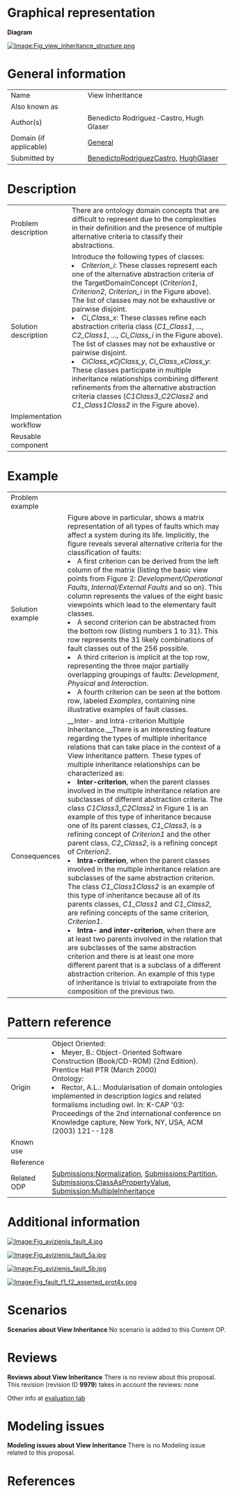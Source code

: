 #  Graphical representation


__Diagram__




[![Image:Fig_view_inheritance_structure.png](./Fig_view_inheritance_structure.png)](../Image/Fig_view_inheritance_structure.png.md "Image:Fig_view_inheritance_structure.png")




#  General information




|  |  |
| --- | --- |
|  Name |  View Inheritance |
|  Also known as |  |
|  Author(s) |  Benedicto Rodriguez-Castro, Hugh Glaser |
|  Domain (if applicable) | [General](../Community/General.md "Community:General") |
|  Submitted by | [BenedictoRodriguezCastro](../User/BenedictoRodriguezCastro.md "User:BenedictoRodriguezCastro"), [HughGlaser](http://ontologydesignpatterns.org/wiki/index.php?title=User:HughGlaser&action=edit&redlink=1 "User:HughGlaser (not yet written)") |


  




#  Description




|  |  |
| --- | --- |
|  Problem description |  There are ontology domain concepts that are difficult to represent due to the complexities in their definition and the presence of multiple alternative criteria to classify their abstractions. |
|  Solution description |  Introduce the following types of classes:<li><i>Criterion_i</i>: These classes represent each one of the alternative abstraction criteria of the TargetDomainConcept (<i>Criterion1</i>, <i>Criterion2</i>, <i>Criterion_i</i> in the Figure above). The list of classes may not be exhaustive or pairwise disjoint.</li><li><i>Ci_Class_x</i>: These classes refine each abstraction criteria class (<i>C1_Class1</i>, ..., <i>C2_Class1</i>, ..., <i>Ci_Class_i</i> in the Figure above). The list of classes may not be exhaustive or pairwise disjoint.</li><li><i>CiClass_xCjClass_y</i>, <i>Ci_Class_xClass_y</i>: These classes participate in multiple inheritance relationships combining different refinements from the alternative abstraction criteria classes (<i>C1Class3_C2Class2</i> and <i>C1_Class1Class2</i> in the Figure above).</li> |
|  Implementation workflow |  |
|  Reusable component |  |


  




#  Example




|  |  |
| --- | --- |
|  Problem example |  |
|  Solution example |  Figure above in particular, shows a matrix representation of all types of faults which may affect a system during its life. Implicitly, the figure reveals several alternative criteria for the classification of faults:<li> A first criterion can be derived from the left column of the matrix (listing the basic view points from Figure 2: <i>Development/Operational Faults</i>, <i>Internal/External Faults</i> and so on). This column represents the values of the eight basic viewpoints which lead to the elementary fault classes.</li><li> A second criterion can be abstracted from the bottom row (listing numbers 1 to 31). This row represents the 31 likely combinations of fault classes out of the 256 possible.</li><li> A third criterion is implicit at the top row, representing the three major partially overlapping groupings of faults: <i>Development</i>, <i>Physical</i> and <i>Interaction</i>.</li><li> A fourth criterion can be seen at the bottom row, labeled <i>Examples</i>, containing nine illustrative examples of fault classes.</li> |
|  Consequences | __Inter- and Intra-criterion Multiple Inheritance.__There is an interesting feature regarding the types of multiple inheritance relations that can take place in the context of a View Inheritance pattern. These types of multiple inheritance relationships can be characterized as:<li><b>Inter-criterion</b>, when the parent classes involved in the multiple inheritance relation are subclasses of different abstraction criteria. The class <i>C1Class3_C2Class2</i> in Figure 1 is an example of this type of inheritance because one of its parent classes, <i>C1_Class3</i>, is a refining concept of <i>Criterion1</i> and the other parent class, <i>C2_Class2</i>, is a refining concept of <i>Criterion2</i>.</li><li><b>Intra-criterion</b>, when the parent classes involved in the multiple inheritance relation are subclasses of the same abstraction criterion. The class <i>C1_Class1Class2</i> is an example of this type of inheritance because all of its parents classes, <i>C1_Class1</i> and <i>C1_Class2</i>, are refining concepts of the same criterion, <i>Criterion1</i>.</li><li><b>Intra- and inter-criterion</b>, when there are at least two parents involved in the relation that are subclasses of the same abstraction criterion and there is at least one more different parent that is a subclass of a different abstraction criterion. An example of this type of inheritance is trivial to extrapolate from the composition of the previous two.</li> |


  




#  Pattern reference




|  |  |
| --- | --- |
|  Origin |  Object Oriented:<li> Meyer, B.: Object-Oriented Software Construction (Book/CD-ROM) (2nd Edition). Prentice Hall PTR (March 2000)</li>Ontology:<li> Rector, A.L.: Modularisation of domain ontologies implemented in description logics and related formalisms including owl. In: K-CAP '03: Proceedings of the 2nd international conference on Knowledge capture, New York, NY, USA, ACM (2003) 121--128</li> |
|  Known use |  |
|  Reference |  |
|  Related ODP | [Submissions:Normalization](../Normalization/Normalization.md "Submissions:Normalization"), [Submissions:Partition](../Partition/Partition.md "Submissions:Partition"), [Submissions:ClassAsPropertyValue](http://ontologydesignpatterns.org/wiki/index.php?title=Submissions:ClassAsPropertyValue&action=edit&redlink=1 "Submissions:ClassAsPropertyValue (not yet written)"), [Submission:MultipleInheritance](http://ontologydesignpatterns.org/wiki/index.php?title=Submission:MultipleInheritance&action=edit&redlink=1 "Submission:MultipleInheritance (not yet written)") |


#  Additional information



[![Image:Fig_avizienis_fault_4.jpg](./Fig_avizienis_fault_4.jpg)](../Image/Fig_avizienis_fault_4.jpg.md "Image:Fig_avizienis_fault_4.jpg")




  





[![Image:Fig_avizienis_fault_5a.jpg](./Fig_avizienis_fault_5a.jpg)](../Image/Fig_avizienis_fault_5a.jpg.md "Image:Fig_avizienis_fault_5a.jpg")




  





[![Image:Fig_avizienis_fault_5b.jpg](./20090829202419!Fig_avizienis_fault_5b.jpg)](../Image/Fig_avizienis_fault_5b.jpg.md "Image:Fig_avizienis_fault_5b.jpg")




  





[![Image:Fig_fault_f1_f2_asserted_prot4x.png](./Fig_fault_f1_f2_asserted_prot4x.png)](../Image/Fig_fault_f1_f2_asserted_prot4x.png.md "Image:Fig_fault_f1_f2_asserted_prot4x.png")




#  Scenarios



__Scenarios about View Inheritance__
No scenario is added to this Content OP.




#  Reviews



__Reviews about View Inheritance__
There is no review about this proposal.
This revision (revision ID __9979__) takes in account the reviews: none


Other info at [evaluation tab](http://ontologydesignpatterns.org/wiki/index.php?title=Submissions:View_Inheritance&action=evaluation "http://ontologydesignpatterns.org/wiki/index.php?title=Submissions:View_Inheritance&action=evaluation")




  




#  Modeling issues



__Modeling issues about View Inheritance__
There is no Modeling issue related to this proposal.




  




#  References